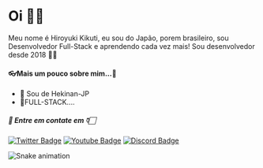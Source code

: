 # Oi 👋🏻
Meu nome é Hiroyuki Kikuti, eu sou do Japão, porem brasileiro, sou Desenvolvedor Full-Stack e aprendendo cada vez mais! Sou desenvolvedor desde 2018 👨‍💻

#### 👓Mais um pouco sobre mim...🧑‍

- 📍 Sou de Hekinan-JP
- 💎FULL-STACK....

##### 📰 Entre em contate em 👇🏻
[![Twitter Badge](https://img.shields.io/badge/-@hiroyukikuti-10a7e8?style=flat-square&labelColor=10a7e8&logo=twitter&logoColor=white&link=https://twitter.com/hiroyukikuti)](https://twitter.com/hiroyukikuti) [![Youtube Badge](https://img.shields.io/badge/-Hiro%20Kikuti-ff0000?style=flat-square&logo=Youtube&logoColor=white&link=https://www.youtube.com/channel/UCwAofeguscuo1Xr-UBG6pxQ)](https://www.youtube.com/channel/UCwAofeguscuo1Xr-UBG6pxQ) [![Discord Badge](https://img.shields.io/badge/-Wizar%20Suporte-696868?style=flat-square&logo=Discord&logoColor=white&link=https://discord.gg/2pGyRQCsf9)](https://discord.gg/2pGyRQCsf9) 

![Snake animation](https://github.com/gabrielaguaru/gabrielaguaru/blob/output/github-contribution-grid-snake.svg)
